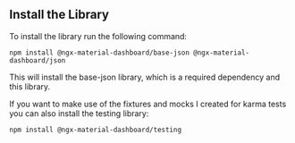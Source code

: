 ## Install the Library

To install the library run the following command:

```
npm install @ngx-material-dashboard/base-json @ngx-material-dashboard/json
```

This will install the base-json library, which is a required dependency and
this library.

If you want to make use of the fixtures and mocks I created for karma tests you can also install the testing library:

```bash
npm install @ngx-material-dashboard/testing
```
